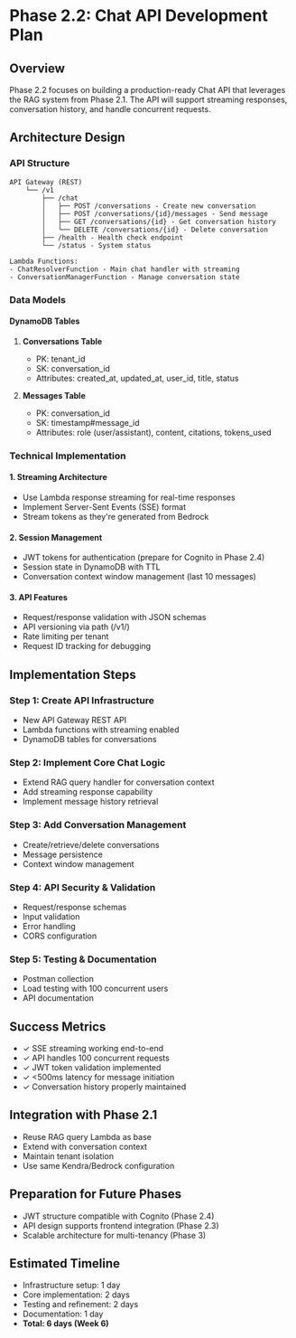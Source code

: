 # Phase 2.2: Chat API Development Plan

## Overview
Phase 2.2 focuses on building a production-ready Chat API that leverages the RAG system from Phase 2.1. The API will support streaming responses, conversation history, and handle concurrent requests.

## Architecture Design

### API Structure
```
API Gateway (REST)
    └── /v1
        ├── /chat
        │   ├── POST /conversations - Create new conversation
        │   ├── POST /conversations/{id}/messages - Send message
        │   ├── GET /conversations/{id} - Get conversation history
        │   └── DELETE /conversations/{id} - Delete conversation
        ├── /health - Health check endpoint
        └── /status - System status

Lambda Functions:
- ChatResolverFunction - Main chat handler with streaming
- ConversationManagerFunction - Manage conversation state
```

### Data Models

#### DynamoDB Tables
1. **Conversations Table**
   - PK: tenant_id
   - SK: conversation_id
   - Attributes: created_at, updated_at, user_id, title, status

2. **Messages Table**
   - PK: conversation_id
   - SK: timestamp#message_id
   - Attributes: role (user/assistant), content, citations, tokens_used

### Technical Implementation

#### 1. Streaming Architecture
- Use Lambda response streaming for real-time responses
- Implement Server-Sent Events (SSE) format
- Stream tokens as they're generated from Bedrock

#### 2. Session Management
- JWT tokens for authentication (prepare for Cognito in Phase 2.4)
- Session state in DynamoDB with TTL
- Conversation context window management (last 10 messages)

#### 3. API Features
- Request/response validation with JSON schemas
- API versioning via path (/v1/)
- Rate limiting per tenant
- Request ID tracking for debugging

## Implementation Steps

### Step 1: Create API Infrastructure
- New API Gateway REST API
- Lambda functions with streaming enabled
- DynamoDB tables for conversations

### Step 2: Implement Core Chat Logic
- Extend RAG query handler for conversation context
- Add streaming response capability
- Implement message history retrieval

### Step 3: Add Conversation Management
- Create/retrieve/delete conversations
- Message persistence
- Context window management

### Step 4: API Security & Validation
- Request/response schemas
- Input validation
- Error handling
- CORS configuration

### Step 5: Testing & Documentation
- Postman collection
- Load testing with 100 concurrent users
- API documentation

## Success Metrics
- ✓ SSE streaming working end-to-end
- ✓ API handles 100 concurrent requests
- ✓ JWT token validation implemented
- ✓ <500ms latency for message initiation
- ✓ Conversation history properly maintained

## Integration with Phase 2.1
- Reuse RAG query Lambda as base
- Extend with conversation context
- Maintain tenant isolation
- Use same Kendra/Bedrock configuration

## Preparation for Future Phases
- JWT structure compatible with Cognito (Phase 2.4)
- API design supports frontend integration (Phase 2.3)
- Scalable architecture for multi-tenancy (Phase 3)

## Estimated Timeline
- Infrastructure setup: 1 day
- Core implementation: 2 days
- Testing and refinement: 2 days
- Documentation: 1 day
- **Total: 6 days (Week 6)**